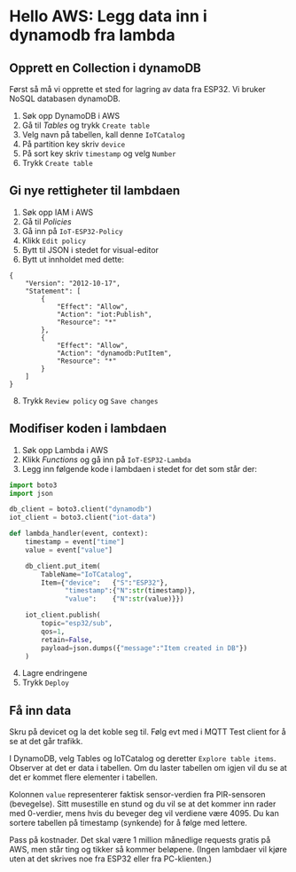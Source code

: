 # Hello AWS: Legg data inn i dynamodb fra lambda

## Opprett en Collection i dynamoDB

Først så må vi opprette et sted for lagring av data fra ESP32. Vi bruker NoSQL databasen dynamoDB. 

1. Søk opp DynamoDB i AWS
2. Gå til *Tables* og trykk `Create table`
3. Velg navn på tabellen, kall denne `IoTCatalog`
4. På partition key skriv `device`
5. På sort key skriv `timestamp` og velg `Number`
6. Trykk `Create table`

## Gi nye rettigheter til lambdaen

1. Søk opp IAM i AWS
2. Gå til *Policies*
3. Gå inn på `IoT-ESP32-Policy`
4. Klikk `Edit policy`
5. Bytt til JSON i stedet for visual-editor
6. Bytt ut innholdet med dette:

```
{
    "Version": "2012-10-17",
    "Statement": [
        {
            "Effect": "Allow",
            "Action": "iot:Publish",
            "Resource": "*"
        },
        {
            "Effect": "Allow",
            "Action": "dynamodb:PutItem",
            "Resource": "*"
        }
    ]
}
```

8. Trykk `Review policy` og `Save changes`

## Modifiser koden i lambdaen

1. Søk opp Lambda i AWS
2. Klikk *Functions* og gå inn på `IoT-ESP32-Lambda`
3. Legg inn følgende kode i lambdaen i stedet for det som står der:

```python
import boto3
import json

db_client = boto3.client("dynamodb")
iot_client = boto3.client("iot-data")

def lambda_handler(event, context):
    timestamp = event["time"]
    value = event["value"]

    db_client.put_item(
        TableName="IoTCatalog",
        Item={"device":   {"S":"ESP32"},
              "timestamp":{"N":str(timestamp)},
              "value":    {"N":str(value)}})

    iot_client.publish(
        topic="esp32/sub",
        qos=1,
        retain=False,
        payload=json.dumps({"message":"Item created in DB"})
    )
```
4. Lagre endringene
5. Trykk `Deploy`

## Få inn data

Skru på devicet og la det koble seg til.  Følg evt med i MQTT Test client for å se at det går trafikk.

I DynamoDB, velg Tables og IoTCatalog og deretter `Explore table items`.  Observer at det er data i tabellen.  Om du laster tabellen om igjen vil du se at det er kommet flere elementer i tabellen.

Kolonnen `value` representerer faktisk sensor-verdien fra PIR-sensoren (bevegelse).  Sitt musestille en stund og du vil se at det kommer inn rader med 0-verdier, mens hvis du beveger deg vil verdiene være 4095.  Du kan sortere tabellen på timestamp (synkende) for å følge med lettere.

Pass på kostnader. Det skal være 1 million månedlige requests gratis på AWS, men står ting og tikker
så kommer beløpene.  (Ingen lambdaer vil kjøre uten at det skrives noe fra ESP32 eller fra PC-klienten.)
